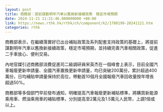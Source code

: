 ```yaml
---
layout: post
title: 商務部：提前謀劃明年汽車以舊換新接續政策　穩定市場預期
date: 2024-11-21 11:21:46.000000000 +08:00
link: https://news.rthk.hk/rthk/ch/component/k2/1780199-20241121.htm
categories: rthk
---
```


商務部表示，在繼續落實好已出台補貼政策及系列配套支持政策的基礎上，將提前謀劃明年汽車以舊換新接續政策，穩定市場預期，並持續完善汽車相關政策，促進二手車放心、便利交易。

內地官媒引述商務部消費促進司二級調研員宋英杰在一個峰會上表示，目前全國汽車報廢更新申請量、全國汽車置換更新申請量，均已突破200萬份，累計超過400萬份，日均補貼申請量保持於高位，帶動首10個月全國報廢汽車回收量按年增長超過50%。

商務部等多個部門早前發布通知，明確提高汽車報廢更新補貼標準，將購買新能源乘用車、燃油乘用車的補貼標準，分別提高至2萬元及1.5萬元人民幣，上調1倍或以上。
